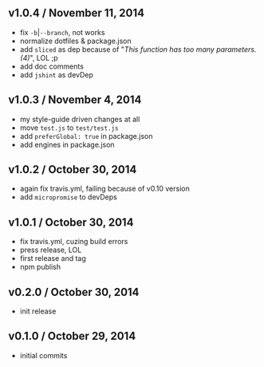## v1.0.4 / November 11, 2014
- fix `-b`|`--branch`, not works
- normalize dotfiles & package.json
- add `sliced` as dep because of "*This function has too many parameters. (4)*", LOL ;p
- add doc comments
- add `jshint` as devDep

## v1.0.3 / November 4, 2014
- my style-guide driven changes at all
- move `test.js` to `test/test.js`
- add `preferGlobal: true` in package.json
- add engines in package.json

## v1.0.2 / October 30, 2014
- again fix travis.yml, failing because of v0.10 version
- add `micropromise` to devDeps

## v1.0.1 / October 30, 2014
- fix travis.yml, cuzing build errors
- press release, LOL
- first release and tag
- npm publish

## v0.2.0 / October 30, 2014
- init release

## v0.1.0 / October 29, 2014
- initial commits


[npmjs-url]: http://npm.im/gitclone
[npmjs-shields]: http://img.shields.io/npm/v/gitclone.svg
[npmjs-install]: https://nodei.co/npm/gitclone.svg?mini=true

[coveralls-url]: https://coveralls.io/r/tunnckoCore/gitclone?branch=master
[coveralls-shields]: https://img.shields.io/coveralls/tunnckoCore/gitclone.svg

[license-url]: https://github.com/tunnckoCore/gitclone/blob/master/license.md
[license-img]: http://img.shields.io/badge/license-MIT-blue.svg

[travis-url]: https://travis-ci.org/tunnckoCore/gitclone
[travis-img]: https://travis-ci.org/tunnckoCore/gitclone.svg?branch=master

[depstat-url]: https://david-dm.org/tunnckoCore/gitclone
[depstat-img]: https://david-dm.org/tunnckoCore/gitclone.svg

[author-gittip-img]: http://img.shields.io/gittip/tunnckoCore.svg
[author-gittip]: https://www.gittip.com/tunnckoCore
[author-github]: https://github.com/tunnckoCore
[author-twitter]: https://twitter.com/tunnckoCore

[author-website]: http://www.whistle-bg.tk
[author-npmjs]: https://npmjs.org/~tunnckocore

[cobody-url]: https://github.com/tj/co-body
[mocha-url]: https://github.com/tj/mocha
[rawbody-url]: https://github.com/stream-utils/raw-body
[multer-url]: https://github.com/expressjs/multer
[express-url]: https://github.com/strongloop/express
[formidable-url]: https://github.com/felixge/node-formidable
[co-url]: https://github.com/tj/co
[extend-url]: https://github.com/justmoon/node-extend
[csp-report]: https://mathiasbynens.be/notes/csp-reports
